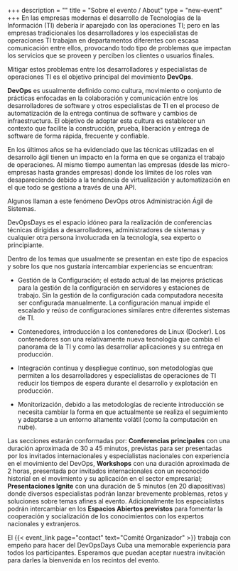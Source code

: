 +++
description = ""
title = "Sobre el evento / About"
type = "new-event"
+++
En las empresas modernas el desarrollo de Tecnologías de la Información (TI) debería ir aparejado con las operaciones TI; pero en las empresas tradicionales los desarrolladores y los especialistas de operaciones TI trabajan en departamentos diferentes con escasa comunicación entre ellos, provocando todo tipo de problemas que impactan los servicios que se proveen y perciben los clientes o usuarios finales.
 
Mitigar estos problemas entre los desarrolladores y especialistas de operaciones TI es el objetivo principal del movimiento **DevOps**.
 
**DevOps** es usualmente definido como cultura, movimiento o conjunto de prácticas enfocadas en la colaboración y comunicación entre los desarrolladores de software y otros especialistas de TI en el proceso de automatización de la entrega continua de software y cambios de infraestructura. El objetivo de adoptar esta cultura es establecer un contexto que facilite la construcción, prueba, liberación y entrega de software de forma rápida, frecuente y confiable.
 
En los últimos años se ha evidenciado que las técnicas utilizadas en el desarrollo ágil tienen un impacto en la forma en que se organiza el trabajo de operaciones. Al mismo tiempo aumentan las empresas (desde las micro-empresas hasta grandes empresas) donde los límites de los roles van desapareciendo debido a la tendencia de virtualización y automatización en el que todo se gestiona a través de una API.
 
Algunos llaman a este fenómeno DevOps otros Administración Ágil de Sistemas.
 
DevOpsDays es el espacio idóneo para la realización de conferencias técnicas dirigidas a desarrolladores, administradores de sistemas y cualquier otra persona involucrada en la tecnología, sea experto o principiante.
  
Dentro de los temas que usualmente se presentan en este tipo de espacios y sobre los que nos gustaría intercambiar experiencias se encuentran:
 

 - Gestión de la Configuración; el estado actual de las mejores prácticas para la gestión de la configuración en servidores y estaciones de trabajo. Sin la gestión de la configuración cada computadora necesita ser configurada manualmente. La configuración manual impide el escalado y reúso de configuraciones similares entre diferentes sistemas de TI.
 
 - Contenedores, introducción a los contenedores de Linux (Docker). Los contenedores son una relativamente nueva tecnología que cambia el panorama de la TI y como las desarrollar aplicaciones y su entrega en producción.

 - Integración continua y despliegue continuo, son metodologías que permiten a los desarrolladores y especialistas de operaciones de TI reducir los tiempos de espera durante el desarrollo y explotación en producción. 
 
 - Monitorización, debido a las metodologías de reciente introducción se necesita cambiar la forma en que actualmente se realiza el seguimiento y adaptarse a un entorno altamente volátil (como la computación en nube).
 
Las secciones estarán conformadas por: **Conferencias principales** con una duración aproximada de 30 a 45 minutos, previstas para ser presentadas por los invitados internacionales y especialistas nacionales con experiencia en el movimiento del DevOps, **Workshops** con una duración aproximada de 2 horas, presentada por invitados internacionales con un reconocido historial en el movimiento y su aplicación en el sector empresarial; **Presentaciones Ignite** con una duración de 5 minutos (en 20 diapositivas) donde diversos especialistas podrán lanzar brevemente problemas, retos y soluciones sobre temas afines al evento. Adicionalmente los especialistas podrán intercambiar en los **Espacios Abiertos  previstos** para fomentar la cooperación y socialización de los conocimientos con los expertos nacionales y extranjeros.
 
El {{< event_link page="contact" text="Comité Organizador" >}} trabaja con empeño para hacer del DevOpsDays Cuba una memorable experiencia para todos los participantes. Esperamos que puedan aceptar nuestra invitación para darles la bienvenida en los recintos del evento.